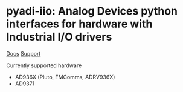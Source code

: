 # pyadi-iio: Analog Devices python interfaces for hardware with Industrial I/O drivers

[Docs](pyadi-iio.readthedocs.io)
[Support](http://ez.analog.com)

Currently supported hardware
- AD936X (Pluto, FMComms, ADRV936X)
- AD9371

